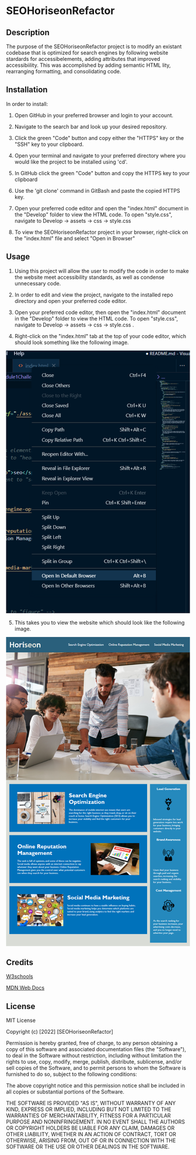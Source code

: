 # SEOHoriseonRefactor

## Description

The purpose of the SEOHoriseonRefactor project is to modify an existant codebase that is optimized for search engines by following website stardards for accessibelements, adding attributes that improved accessibiility. This was accomplished by adding semantic HTML lity, rearranging formatting, and consolidating code.

## Installation

In order to install:

1. Open GitHub in your preferred browser and login to your account.

2. Navigate to the search bar and look up your desired repository.

3. Click the green "Code" button and copy either the "HTTPS" key or the "SSH" key to your clipboard.

4. Open your terminal and navigate to your preferred directory where you would like the project to be installed using 'cd'.

5. In GitHub click the green "Code" button and copy the HTTPS key to your clipboard

6. Use the 'git clone' command in GitBash and paste the copied HTTPS key.

7. Open your preferred code editor and open the "index.html" document in the "Develop" folder to view the HTML code. To open "style.css", navigate to Develop -> assets -> css -> style.css

8. To view the SEOHoriseonRefactor project in your browser, right-click on the "index.html" file and select "Open in Browser"

## Usage

1. Using this project will allow the user to modify the code in order to make the website meet accessibility standards, as well as condense unnecessary code.

2. In order to edit and view the project, navigate to the installed repo directory and open your preferred code editor.

3. Open your preferred code editor, then open the "index.html" document in the "Develop" folder to view the HTML code. To open "style.css", navigate to Develop -> assets -> css -> style.css .

4. Right-click on the "index.html" tab at the top of your code editor, which should look something like the following image.

![Open In Browser](assets/images/OpeninBrowser.png)

5. This takes you to view the website which should look like the following image.

![Preview](assets/images/UsageScreenShot.png)

## Credits

[W3schools](https://www.w3schools.com/)

[MDN Web Docs](https://developer.mozilla.org/en-US/)

## License

MIT License

Copyright (c) [2022] [SEOHoriseonRefactor]

Permission is hereby granted, free of charge, to any person obtaining a copy
of this software and associated documentation files (the "Software"), to deal
in the Software without restriction, including without limitation the rights
to use, copy, modify, merge, publish, distribute, sublicense, and/or sell
copies of the Software, and to permit persons to whom the Software is
furnished to do so, subject to the following conditions:

The above copyright notice and this permission notice shall be included in all
copies or substantial portions of the Software.

THE SOFTWARE IS PROVIDED "AS IS", WITHOUT WARRANTY OF ANY KIND, EXPRESS OR
IMPLIED, INCLUDING BUT NOT LIMITED TO THE WARRANTIES OF MERCHANTABILITY,
FITNESS FOR A PARTICULAR PURPOSE AND NONINFRINGEMENT. IN NO EVENT SHALL THE
AUTHORS OR COPYRIGHT HOLDERS BE LIABLE FOR ANY CLAIM, DAMAGES OR OTHER
LIABILITY, WHETHER IN AN ACTION OF CONTRACT, TORT OR OTHERWISE, ARISING FROM,
OUT OF OR IN CONNECTION WITH THE SOFTWARE OR THE USE OR OTHER DEALINGS IN THE
SOFTWARE.
